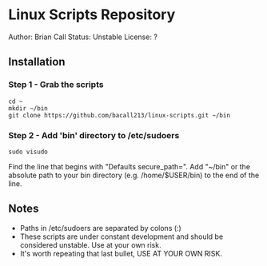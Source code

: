 Linux Scripts Repository
========================
Author: Brian Call
Status: Unstable
License: ?


## Installation
### Step 1 - Grab the scripts
```
cd ~
mkdir ~/bin
git clone https://github.com/bacall213/linux-scripts.git ~/bin
```

### Step 2 - Add 'bin' directory to /etc/sudoers
```
sudo visudo
```
Find the line that begins with "Defaults secure_path=".
Add "~/bin" or the absolute path to your bin directory (e.g. /home/$USER/bin) to the end of the line.


## Notes
- Paths in /etc/sudoers are separated by colons (:)
- These scripts are under constant development and should be considered unstable. Use at your own risk.
- It's worth repeating that last bullet, USE AT YOUR OWN RISK.
